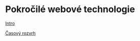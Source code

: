 # Pokročilé webové technologie

[Intro](intro.md ':include')

[Časový rozvrh](timetable.md ':include')

